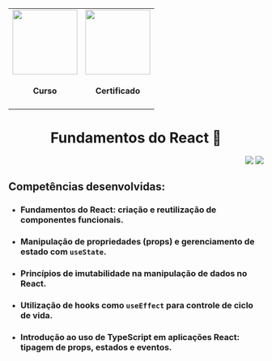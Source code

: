 
<div align="center">
  <table>
    <tr>
      <td align="center">
        <!-- Link para o Certificado -->
        <a href="https://app.rocketseat.com.br/certificates/0df99574-a5a6-41b9-9b1f-579ce935abbc">
          <img loading="lazy" width="128px" src="https://www.alura.com.br/assets/api/cursos/comecando-programacao-carreira-primeiros-passos.svg" />
        </a>
        <h4>Curso</h4>
      </td>
      <td align="center">
        <!-- Link para o Certificado -->
        <a href="https://app.rocketseat.com.br/certificates/0df99574-a5a6-41b9-9b1f-579ce935abbc">
          <img loading="lazy" width="128px" src="https://static.vecteezy.com/system/resources/previews/028/293/920/original/trophy-icon-3d-rendering-illustration-png.png" />
        </a>
        <h4>Certificado</h4>
      </td>
    </tr>
  </table>

  <h1>Fundamentos do React 🌌</h1>
</div>
<p align="right">
  <img src="https://img.shields.io/static/v1?label=CARGA%20HORARIA&message=6%20HORAS&color=red&style=for-the-badge"/>
  <img loading="lazy" src="http://img.shields.io/static/v1?label=STATUS&message=FINALIZADO!&color=GREEN&style=for-the-badge"/>
</p>
<div>
  <h2> Competências desenvolvidas:  </h2>
  <ul>
   <li><h3>Fundamentos do React: criação e reutilização de componentes funcionais.</h3></li>
    <li><h3>Manipulação de propriedades (props) e gerenciamento de estado com <code>useState</code>.</h3></li>
    <li><h3>Princípios de imutabilidade na manipulação de dados no React.</h3></li>
    <li><h3>Utilização de hooks como <code>useEffect</code> para controle de ciclo de vida.</h3></li>
    <li><h3>Introdução ao uso de TypeScript em aplicações React: tipagem de props, estados e eventos.</h3></li>
  </ul>
</div>

